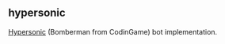 hypersonic
---

[Hypersonic](https://www.codingame.com/ide/puzzle/hypersonic) (Bomberman from CodinGame) bot implementation.

